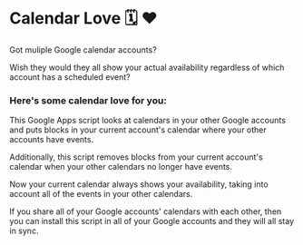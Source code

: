 # Calendar Love 🗓 ❤️

Got muliple Google calendar accounts?

Wish they would they all show your actual availability regardless of which
account has a scheduled event?

### Here's some calendar love for you:

This Google Apps script looks at calendars in your other Google accounts and
puts blocks in your current account's calendar where your other accounts have
events.

Additionally, this script removes blocks from your current account's calendar
when your other calendars no longer have events.

Now your current calendar always shows your availability, taking into account
all of the events in your other calendars.

If you share all of your Google accounts' calendars with each other, then you
can install this script in all of your Google accounts and they will all stay
in sync.
